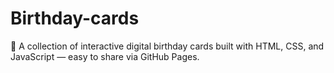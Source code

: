 # Birthday-cards
🎉 A collection of interactive digital birthday cards built with HTML, CSS, and JavaScript — easy to share via GitHub Pages.
